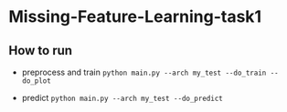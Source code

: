 # Missing-Feature-Learning-task1

## How to run

* preprocess and train
`python main.py --arch my_test --do_train --do_plot`

* predict
`python main.py --arch my_test --do_predict`